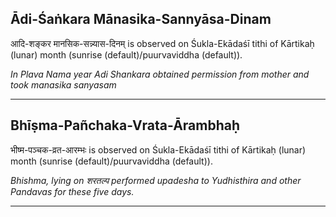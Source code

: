 ## Ādi-Śaṅkara Mānasika-Sannyāsa-Dinam
आदि-शङ्कर मानसिक-सन्न्यास-दिनम् is observed on Śukla-Ekādaśī tithi of Kārtikaḥ (lunar) month (sunrise (default)/puurvaviddha (default)).

_In Plava Nama year Adi Shankara obtained permission from mother and took manasika sanyasam_

---
## Bhīṣma-Pañchaka-Vrata-Ārambhaḥ
भीष्म-पञ्चक-व्रत-आरम्भः is observed on Śukla-Ekādaśī tithi of Kārtikaḥ (lunar) month (sunrise (default)/puurvaviddha (default)).

_Bhishma, lying on शरतल्प performed upadesha to Yudhisthira and other Pandavas for these five days._

---
